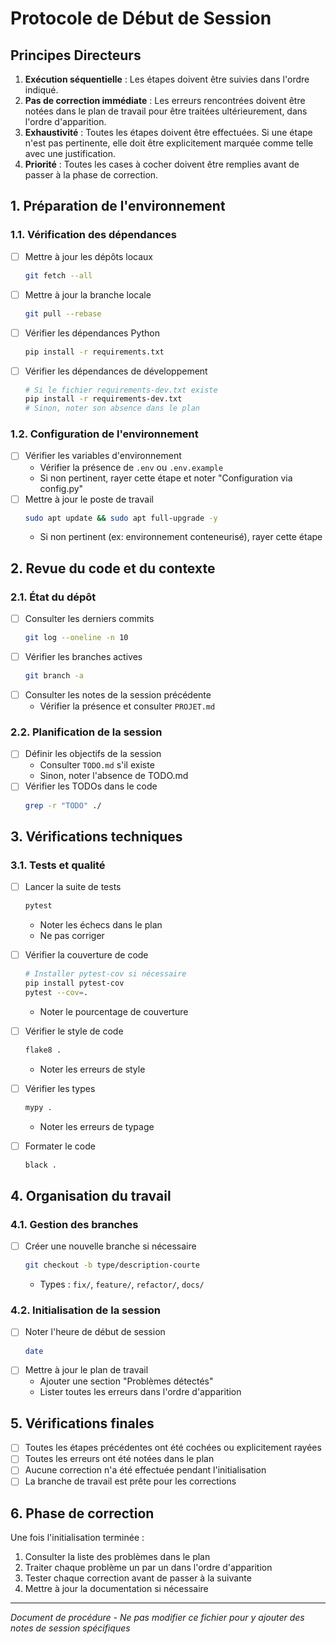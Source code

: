 # Protocole de Début de Session

## Principes Directeurs

1. **Exécution séquentielle** : Les étapes doivent être suivies dans l'ordre indiqué.
2. **Pas de correction immédiate** : Les erreurs rencontrées doivent être notées dans le plan de travail pour être traitées ultérieurement, dans l'ordre d'apparition.
3. **Exhaustivité** : Toutes les étapes doivent être effectuées. Si une étape n'est pas pertinente, elle doit être explicitement marquée comme telle avec une justification.
4. **Priorité** : Toutes les cases à cocher doivent être remplies avant de passer à la phase de correction.

## 1. Préparation de l'environnement

### 1.1. Vérification des dépendances
- [ ] Mettre à jour les dépôts locaux
  ```bash
  git fetch --all
  ```
- [ ] Mettre à jour la branche locale
  ```bash
  git pull --rebase
  ```
- [ ] Vérifier les dépendances Python
  ```bash
  pip install -r requirements.txt
  ```
- [ ] Vérifier les dépendances de développement
  ```bash
  # Si le fichier requirements-dev.txt existe
  pip install -r requirements-dev.txt
  # Sinon, noter son absence dans le plan
  ```

### 1.2. Configuration de l'environnement
- [ ] Vérifier les variables d'environnement
  - Vérifier la présence de `.env` ou `.env.example`
  - Si non pertinent, rayer cette étape et noter "Configuration via config.py"
- [ ] Mettre à jour le poste de travail
  ```bash
  sudo apt update && sudo apt full-upgrade -y
  ```
  - Si non pertinent (ex: environnement conteneurisé), rayer cette étape

## 2. Revue du code et du contexte

### 2.1. État du dépôt
- [ ] Consulter les derniers commits
  ```bash
  git log --oneline -n 10
  ```
- [ ] Vérifier les branches actives
  ```bash
  git branch -a
  ```
- [ ] Consulter les notes de la session précédente
  - Vérifier la présence et consulter `PROJET.md`

### 2.2. Planification de la session
- [ ] Définir les objectifs de la session
  - Consulter `TODO.md` s'il existe
  - Sinon, noter l'absence de TODO.md
- [ ] Vérifier les TODOs dans le code
  ```bash
  grep -r "TODO" ./
  ```

## 3. Vérifications techniques

### 3.1. Tests et qualité
- [ ] Lancer la suite de tests
  ```bash
  pytest
  ```
  - Noter les échecs dans le plan
  - Ne pas corriger

- [ ] Vérifier la couverture de code
  ```bash
  # Installer pytest-cov si nécessaire
  pip install pytest-cov
  pytest --cov=.
  ```
  - Noter le pourcentage de couverture

- [ ] Vérifier le style de code
  ```bash
  flake8 .
  ```
  - Noter les erreurs de style

- [ ] Vérifier les types
  ```bash
  mypy .
  ```
  - Noter les erreurs de typage

- [ ] Formater le code
  ```bash
  black .
  ```

## 4. Organisation du travail

### 4.1. Gestion des branches
- [ ] Créer une nouvelle branche si nécessaire
  ```bash
  git checkout -b type/description-courte
  ```
  - Types : `fix/`, `feature/`, `refactor/`, `docs/`

### 4.2. Initialisation de la session
- [ ] Noter l'heure de début de session
  ```bash
  date
  ```
- [ ] Mettre à jour le plan de travail
  - Ajouter une section "Problèmes détectés"
  - Lister toutes les erreurs dans l'ordre d'apparition

## 5. Vérifications finales

- [ ] Toutes les étapes précédentes ont été cochées ou explicitement rayées
- [ ] Toutes les erreurs ont été notées dans le plan
- [ ] Aucune correction n'a été effectuée pendant l'initialisation
- [ ] La branche de travail est prête pour les corrections

## 6. Phase de correction

Une fois l'initialisation terminée :
1. Consulter la liste des problèmes dans le plan
2. Traiter chaque problème un par un dans l'ordre d'apparition
3. Tester chaque correction avant de passer à la suivante
4. Mettre à jour la documentation si nécessaire

---
*Document de procédure - Ne pas modifier ce fichier pour y ajouter des notes de session spécifiques*
